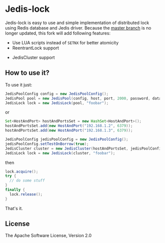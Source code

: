 # Jedis-lock

Jedis-lock is easy to use and simple implementation of distributed lock using Redis database and Jedis driver.
Because the [master branch](https://github.com/abelaska/jedis-lock) is no longer updated, this fork will add following features:

* Use LUA scripts instead of `SETNX` for better atomicity
* ReentrantLock support
+ JedisCluster support

## How to use it?

To use it just:

```java
JedisPoolConfig config = new JedisPoolConfig();
JedisPool pool = new JedisPool(config, host, port, 2000, password, database, clientName, false);
JedisLock lock = new JedisLock(pool, "foobar");
```
or
```java
Set<HostAndPort> hostAndPortsSet = new HashSet<HostAndPort>();
hostAndPortsSet.add(new HostAndPort("192.168.1.2", 6379));
hostAndPortsSet.add(new HostAndPort("192.168.1.3", 6379));

JedisPoolConfig jedisPoolConfig = new JedisPoolConfig();
jedisPoolConfig.setTestOnBorrow(true);
JedisCluster cluster = new JedisCluster(hostAndPortsSet, jedisPoolConfig);
JedisLock lock = new JedisLock(cluster, "foobar");
```
then
```java
lock.acquire();
try {
  // do some stuff
}
finally {
  lock.release();
}
```
That's it.

## License

The Apache Software License, Version 2.0
